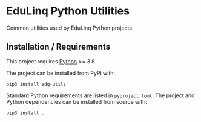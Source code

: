 # EduLinq Python Utilities

Common utilities used by EduLinq Python projects.

## Installation / Requirements

This project requires [Python](https://www.python.org/) >= 3.8.

The project can be installed from PyPi with:
```
pip3 install edq-utils
```

Standard Python requirements are listed in `pyproject.toml`.
The project and Python dependencies can be installed from source with:
```
pip3 install .
```
